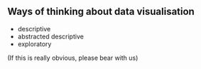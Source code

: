 ## Ways of thinking about data visualisation


+ descriptive
+ abstracted descriptive
+ exploratory

(If this is really obvious, please bear with us)
